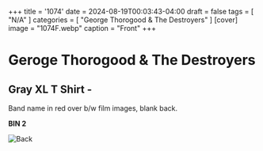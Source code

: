+++
title = '1074'
date = 2024-08-19T00:03:43-04:00
draft = false
tags = [ "N/A" ]
categories = [ "George Thorogood & The Destroyers" ]
[cover]
image = "1074F.webp"
caption = "Front"
+++
# Geroge Thorogood & The Destroyers
## Gray XL T Shirt - 

Band name in red over b/w film images, blank back.

**BIN 2**

![Back](/1074B.webp)
